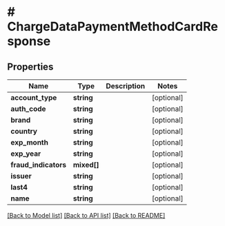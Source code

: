 # # ChargeDataPaymentMethodCardResponse

## Properties

Name | Type | Description | Notes
------------ | ------------- | ------------- | -------------
**account_type** | **string** |  | [optional]
**auth_code** | **string** |  | [optional]
**brand** | **string** |  | [optional]
**country** | **string** |  | [optional]
**exp_month** | **string** |  | [optional]
**exp_year** | **string** |  | [optional]
**fraud_indicators** | **mixed[]** |  | [optional]
**issuer** | **string** |  | [optional]
**last4** | **string** |  | [optional]
**name** | **string** |  | [optional]

[[Back to Model list]](../../README.md#models) [[Back to API list]](../../README.md#endpoints) [[Back to README]](../../README.md)
